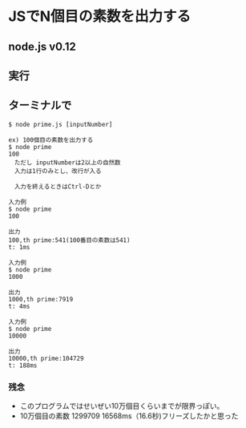 # JSでN個目の素数を出力する

## node.js v0.12


## 実行
## ターミナルで

```
$ node prime.js [inputNumber]

ex) 100個目の素数を出力する
$ node prime
100
　ただし inputNumberは2以上の自然数
　入力は1行のみとし、改行が入る

　入力を終えるときはCtrl-Dとか
```

```
入力例
$ node prime
100

出力
100,th prime:541(100番目の素数は541)
t: 1ms
```

```
入力例
$ node prime
1000

出力
1000,th prime:7919
t: 4ms
```

```
入力例
$ node prime
10000

出力
10000,th prime:104729
t: 188ms
```

### 残念
- このプログラムではせいぜい10万個目くらいまでが限界っぽい。
- 10万個目の素数 1299709 16568ms（16.6秒)フリーズしたかと思った

